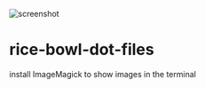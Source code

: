 ![screenshot](https://user-images.githubusercontent.com/101960541/160338773-0f74dd42-60c3-4f33-a8e2-400f8cf20a50.png)
# rice-bowl-dot-files

install ImageMagick to show images in the terminal

